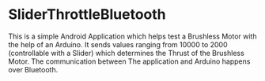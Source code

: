 # SliderThrottleBluetooth
This is a simple Android Application which helps test a Brushless Motor with the help of an Arduino. It sends values ranging from 10000 to 2000 (controllable with a Slider) which determines the Thrust of the Brushless Motor. The communication between The application and Arduino happens over Bluetooth.

